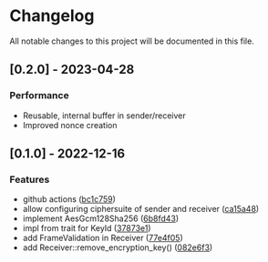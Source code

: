 # Changelog

All notable changes to this project will be documented in this file.

## [0.2.0] - 2023-04-28

### Performance

- Reusable, internal buffer in sender/receiver
- Improved nonce creation

## [0.1.0] - 2022-12-16

### Features

* github actions
  ([bc1c759](https://github.com/goto-opensource/secure-frame-rs/commit/bc1c7591959bb2ff5a1cb6d2e7434517d2264bae))
* allow configuring ciphersuite of sender and receiver
  ([ca15a48](https://github.com/goto-opensource/secure-frame-rs/commit/ca15a480178ef127940aee7c757f5b75c99f9ca0))
* implement AesGcm128Sha256
  ([6b8fd43](https://github.com/goto-opensource/secure-frame-rs/commit/6b8fd43f55c3057617f802f2d895dcf6068db267))
* impl from trait for KeyId
  ([37873e1](https://github.com/goto-opensource/secure-frame-rs/commit/37873e1fd8e0c0576c84bd08300ba36cec713585))
* add FrameValidation in Receiver
  ([77e4f05](https://github.com/goto-opensource/secure-frame-rs/commit/77e4f05b13294198e35b8520de9a86ff6cff719f))
* add Receiver::remove_encryption_key()
  ([082e6f3](https://github.com/goto-opensource/secure-frame-rs/commit/082e6f31af783e131cc53b1d68dc155e4665ec80))
